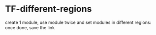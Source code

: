 # TF-different-regions
create 1 module, use module twice and set modules in different regions: once done, save the link
